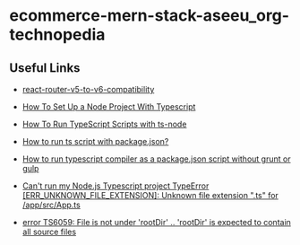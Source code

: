 # ecommerce-mern-stack-aseeu_org-technopedia

## Useful Links

- [react-router-v5-to-v6-compatibility](https://codesandbox.io/s/react-router-v5-to-v6-compatibility-tlhb4?file=/src/src/element-wrapper.jsx:26-73)

- [How To Set Up a Node Project With Typescript](https://www.digitalocean.com/community/tutorials/setting-up-a-node-project-with-typescript)

- [How To Run TypeScript Scripts with ts-node
  ](https://www.digitalocean.com/community/tutorials/typescript-running-typescript-ts-node)

- [How to run ts script with package.json?](https://stackoverflow.com/questions/59468082/how-to-run-ts-script-with-package-json)

- [How to run typescript compiler as a package.json script without grunt or gulp](https://stackoverflow.com/a/57563174/13961420)

- [Can't run my Node.js Typescript project TypeError [ERR_UNKNOWN_FILE_EXTENSION]: Unknown file extension ".ts" for /app/src/App.ts](https://stackoverflow.com/questions/62096269/cant-run-my-node-js-typescript-project-typeerror-err-unknown-file-extension)

- [error TS6059: File is not under 'rootDir' .. 'rootDir' is expected to contain all source files](https://stackoverflow.com/questions/57422458/error-ts6059-file-is-not-under-rootdir-rootdir-is-expected-to-contain-al)
